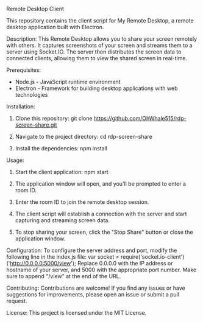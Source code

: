 Remote Desktop Client

This repository contains the client script for My Remote Desktop, a remote desktop application built with Electron.

Description:
This Remote Desktop allows you to share your screen remotely with others. It captures screenshots of your screen and streams them to a server using Socket.IO. The server then distributes the screen data to connected clients, allowing them to view the shared screen in real-time.

Prerequisites:
- Node.js - JavaScript runtime environment
- Electron - Framework for building desktop applications with web technologies

Installation:
1. Clone this repository:
   git clone https://github.com/OhWhale515/rdp-screen-share.git

2. Navigate to the project directory:
   cd rdp-screen-share

3. Install the dependencies:
   npm install

Usage:
1. Start the client application:
   npm start

2. The application window will open, and you'll be prompted to enter a room ID.

3. Enter the room ID to join the remote desktop session.

4. The client script will establish a connection with the server and start capturing and streaming screen data.

5. To stop sharing your screen, click the "Stop Share" button or close the application window.

Configuration:
To configure the server address and port, modify the following line in the index.js file:
var socket = require('socket.io-client')('http://0.0.0.0:5000/view');
Replace 0.0.0.0 with the IP address or hostname of your server, and 5000 with the appropriate port number. Make sure to append "/view" at the end of the URL.

Contributing:
Contributions are welcome! If you find any issues or have suggestions for improvements, please open an issue or submit a pull request.

License:
This project is licensed under the MIT License.

